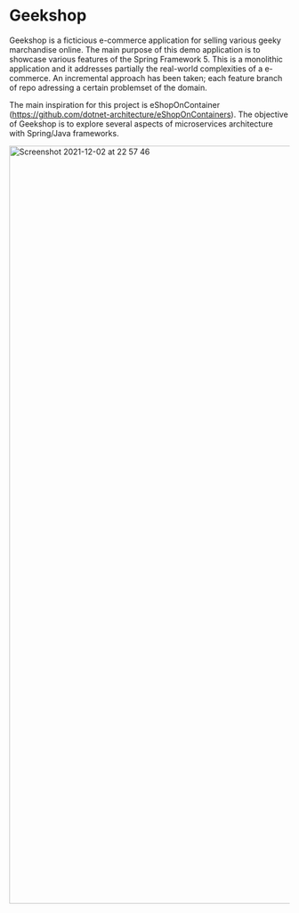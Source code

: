 # Geekshop
Geekshop is a ficticious e-commerce application for selling various geeky marchandise online. The main purpose of this demo application is to showcase various features of the Spring Framework 5. This is a monolithic application and it addresses partially the real-world complexities of a e-commerce. An incremental approach has been taken;  each feature branch of repo adressing a certain problemset of the domain.

The main inspiration for this project is eShopOnContainer (https://github.com/dotnet-architecture/eShopOnContainers). The objective of Geekshop is to explore several aspects of microservices architecture with Spring/Java frameworks.

<img width="1360" alt="Screenshot 2021-12-02 at 22 57 46" src="https://user-images.githubusercontent.com/577331/144509914-a4b7160b-21c6-4522-acc1-54902807afc2.png">
